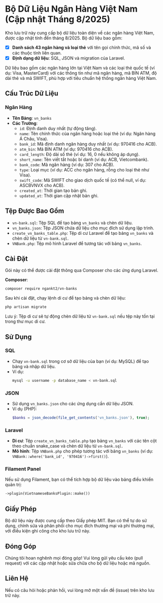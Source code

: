 # Bộ Dữ Liệu Ngân Hàng Việt Nam (Cập nhật Tháng 8/2025)

Kho lưu trữ này cung cấp bộ dữ liệu toàn diện về các ngân hàng Việt Nam, được cập nhật tính đến tháng 8/2025. Bộ dữ liệu bao gồm:

- [x] **Danh sách 43 ngân hàng và loại thẻ** với tên gọi chính thức, mã số và các thuộc tính liên quan.
- [x] **Định dạng dữ liệu**: SQL, JSON và migration của Laravel.

Dữ liệu bao gồm các ngân hàng lớn tại Việt Nam và các loại thẻ quốc tế (ví dụ: Visa, MasterCard) với các thông tin như mã ngân hàng, mã BIN ATM, độ dài thẻ và mã SWIFT, phù hợp với tiêu chuẩn hệ thống ngân hàng Việt Nam.

## Cấu Trúc Dữ Liệu

### Ngân Hàng
- **Tên Bảng**: `vn_banks`
- **Các Trường**:
  - `id`: Định danh duy nhất (tự động tăng).
  - `name`: Tên chính thức của ngân hàng hoặc loại thẻ (ví dụ: Ngân hàng Á Châu, Visa).
  - `bank_id`: Mã định danh ngân hàng duy nhất (ví dụ: 970416 cho ACB).
  - `atm_bin`: Mã BIN ATM (ví dụ: 970416 cho ACB).
  - `card_length`: Độ dài số thẻ (ví dụ: 16, 0 nếu không áp dụng).
  - `short_name`: Tên viết tắt hoặc bí danh (ví dụ: ACB, Vietcombank).
  - `bank_code`: Mã ngân hàng (ví dụ: 307 cho ACB).
  - `type`: Loại mục (ví dụ: ACC cho ngân hàng, rỗng cho loại thẻ như Visa).
  - `swift_code`: Mã SWIFT cho giao dịch quốc tế (có thể null, ví dụ: ASCBVNVX cho ACB).
  - `created_at`: Thời gian tạo bản ghi.
  - `updated_at`: Thời gian cập nhật bản ghi.

## Tệp Được Bao Gồm
- `vn-bank.sql`: Tệp SQL để tạo bảng `vn_banks` và chèn dữ liệu.
- `vn_banks.json`: Tệp JSON chứa dữ liệu cho mục đích sử dụng lập trình.
- `create_vn_banks_table.php`: Tệp di cư Laravel để tạo bảng `vn_banks` và chèn dữ liệu từ `vn-bank.sql`.
- `VNBank.php`: Tệp mô hình Laravel để tương tác với bảng `vn_banks`.

## Cài Đặt
Gói này có thể được cài đặt thông qua Composer cho các ứng dụng Laravel.

**Composer**:
```bash
composer require ngankt2/vn-banks
```

Sau khi cài đặt, chạy lệnh di cư để tạo bảng và chèn dữ liệu:
```bash
php artisan migrate
```

Lưu ý: Tệp di cư sẽ tự động chèn dữ liệu từ `vn-bank.sql` nếu tệp này tồn tại trong thư mục di cư.

## Sử Dụng

### SQL
- Chạy `vn-bank.sql` trong cơ sở dữ liệu của bạn (ví dụ: MySQL) để tạo bảng và nhập dữ liệu.
- Ví dụ:
  ```bash
  mysql -u username -p database_name < vn-bank.sql
  ```

### JSON
- Sử dụng `vn_banks.json` cho các ứng dụng cần dữ liệu JSON.
- Ví dụ (PHP):
  ```php
  $banks = json_decode(file_get_contents('vn_banks.json'), true);
  ```

### Laravel
- **Di cư**: Tệp `create_vn_banks_table.php` tạo bảng `vn_banks` với các tên cột theo chuẩn snake_case và chèn dữ liệu từ `vn-bank.sql`.
- **Mô hình**: Tệp `VNBank.php` cho phép tương tác với bảng `vn_banks` (ví dụ: `VNBank::where('bank_id', '970416')->first()`).

### Filament Panel
Nếu sử dụng Filament, bạn có thể tích hợp bộ dữ liệu vào bảng điều khiển quản trị:
```php
->plugin(VietnameseBanksPlugin::make())
```

## Giấy Phép
Bộ dữ liệu này được cung cấp theo Giấy phép MIT. Bạn có thể tự do sử dụng, chỉnh sửa và phân phối cho mục đích thương mại và phi thương mại, với điều kiện ghi công cho kho lưu trữ này.

## Đóng Góp
Chúng tôi hoan nghênh mọi đóng góp! Vui lòng gửi yêu cầu kéo (pull request) với các cập nhật hoặc sửa chữa cho bộ dữ liệu hoặc mã nguồn.

## Liên Hệ
Nếu có câu hỏi hoặc phản hồi, vui lòng mở một vấn đề (issue) trên kho lưu trữ này.